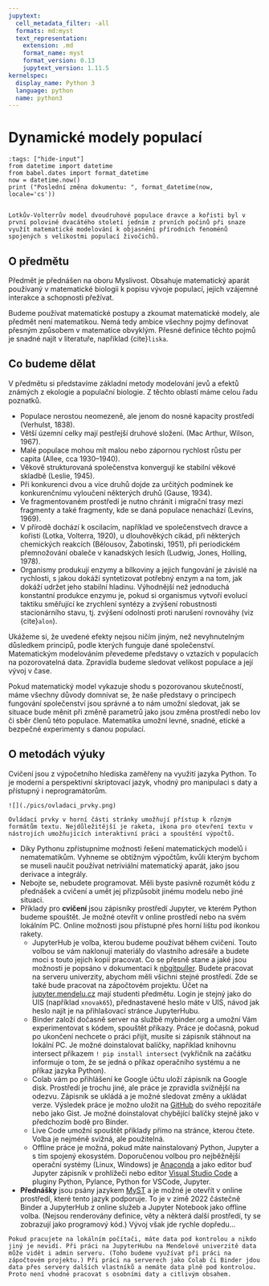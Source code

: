 ```yaml
---
jupytext:
  cell_metadata_filter: -all
  formats: md:myst
  text_representation:
    extension: .md
    format_name: myst
    format_version: 0.13
    jupytext_version: 1.11.5
kernelspec:
  display_name: Python 3
  language: python
  name: python3
---
```


# Dynamické modely populací

```{code-cell} ipython
:tags: ["hide-input"]
from datetime import datetime
from babel.dates import format_datetime
now = datetime.now()
print ("Poslední změna dokumentu: ", format_datetime(now, locale='cs'))
```

```{figure} ./pics/lotka-volterra.jpg

Lotkův-Volterrův model dvoudruhové populace dravce a kořisti byl v první polovině dvacátého století jedním z prvních počinů při snaze využít matematické modelování k objasnění přírodních fenoménů spojených s velikostmi populací živočichů.
```
## O předmětu

Předmět je přednášen na oboru Myslivost. Obsahuje matematický aparát používaný v
matematické biologii k popisu vývoje populací, jejich vzájemné interakce a
schopnosti přežívat.

Budeme používat matematické postupy a zkoumat matematické modely, ale předmět
není matematikou. Nemá tedy ambice všechny pojmy definovat přesným způsobem v
matematice obvyklým. Přesné definice těchto pojmů je snadné najít v literatuře,
například {cite}`liska`.

## Co budeme dělat

V předmětu si představíme základní metody modelování jevů a efektů známých z
ekologie a populační biologie. Z těchto oblastí máme celou řadu poznatků. 

* Populace nerostou neomezeně, ale jenom do nosné kapacity prostředí (Verhulst, 1838).
* Větší územní celky mají pestřejší druhové složení. (Mac Arthur, Wilson, 1967).
* Malé populace mohou mít malou nebo zápornou rychlost růstu per capita (Allee, cca 1930–1940).
* Věkově strukturovaná společenstva konvergují ke stabilní věkové skladbě (Leslie, 1945).
* Při konkurenci dvou a více druhů dojde za určitých podmínek ke konkurenčnímu
  vyloučení některých druhů (Gause, 1934).
* Ve fragmentovaném prostředí je nutno chránit i migrační trasy mezi fragmenty a
  také fragmenty, kde se daná populace nenachází (Levins, 1969).
* V přírodě dochází k oscilacím, například ve společenstvech dravce a kořisti
  (Lotka, Volterra, 1920), u dlouhověkých cikád, při některých chemických
  reakcích (Bělousov, Žabotinski, 1951), při periodickém přemnožování obaleče v
  kanadských lesích (Ludwig, Jones, Holling, 1978).
* Organismy produkují enzymy a bílkoviny a jejich fungování je závislé na
  rychlosti, s jakou dokáží syntetizovat potřebný enzym a na tom, jak dokáží
  udržet jeho stabilní hladinu. Výhodnější než jednoduchá konstantní produkce
  enzymu je, pokud si organismus vytvoří evolucí taktiku směřující ke zrychlení
  syntézy a zvýšení robustnosti stacionárního stavu, tj. zvýšení odolnosti proti
  narušení rovnováhy (viz {cite}`alon`). 

Ukážeme si, že uvedené efekty nejsou ničím jiným, než nevyhnutelným důsledkem
principů, podle kterých funguje dané společenství. Matematickým modelováním
převedeme představy o vztazích v populacích na pozorovatelná data. Zpravidla
budeme sledovat velikost populace a její vývoj v čase. 

Pokud matematický model vykazuje shodu s pozorovanou skutečností, máme všechny
důvody domnívat se, že naše představy o principech fungování společenství jsou
správné a to nám umožní sledovat, jak se situace bude měnit při změně parametrů
jako jsou změna prostředí nebo lov či sběr členů této populace. Matematika
umožní levné, snadné, etické a bezpečné experimenty s danou populací. 


## O metodách výuky

Cvičení jsou z výpočetního hlediska zaměřeny na využití jazyka Python. To je
moderní a perspektivní skriptovací jazyk,  vhodný pro manipulaci s daty a
přístupný i neprogramátorům.

```{margin} 
![](./pics/ovladaci_prvky.png)

Ovládací prvky v horní části stránky umožňují přístup k různým formátům textu. Nejdůležitější je raketa, ikona pro otevření textu v nástrojích umožňujících interaktivní práci a spouštění výpočtů.
```

* Díky Pythonu zpřístupníme možnosti řešení matematických modelů i
  nematematikům. Vyhneme se obtížným výpočtům, kvůli kterým bychom se museli
  naučit používat netriviální matematický aparát, jako jsou derivace a
  integrály. 
* Nebojte se, nebudete programovat. Měli byste pasivně rozumět kódu z přednášek
  a cvičení a umět jej přizpůsobit jinému modelu nebo jiné situaci.
* Příklady pro **cvičení** jsou zápisníky prostředí Jupyter, ve kterém Python
  budeme spouštět. Je možné otevřít v online prostředí nebo na svém lokálním PC.
  Online možnosti jsou přístupné přes horní lištu pod ikonkou rakety. 
    * JupyterHub je volba, kterou budeme používat během cvičení. Touto volbou se
      vám naklonují materiály do vlastního adresáře a budete moci s touto jejich
      kopií pracovat. Co se přesně stane a jaké jsou možnosti je popsáno v
      dokumentaci k
      [nbgitpuller](https://tljh.jupyter.org/en/latest/howto/content/nbgitpuller.html).
      Budete pracovat na serveru univerzity, abychom měli všichni stejné
      prostředí. Zde se také bude pracovat na zápočtovém projektu. Účet na
      [jupyter.mendelu.cz](https://jupyter.mendelu.cz) mají studenti předmětu.
      Login je stejný jako do UIS (například `xnovak65`), přednastavené heslo
      máte v UIS, návod jak heslo najít je na přihlašovací stránce JupyterHubu.
    * Binder založí dočasně server  na službě mybinder.org a umožní Vám
      experimentovat s kódem, spouštět příkazy. Práce je dočasná, pokud po
      ukončení nechcete o práci přijít, musíte si zápisník stáhnout na lokální
      PC. Je možné doinstalovat balíčky, například knihovnu intersect příkazem
      `! pip install intersect` (vykřičník na začátku informuje o tom, že se
      jedná o příkaz operačního systému a ne příkaz jazyka Python).
    * Colab vám po přihlášení ke Google účtu uloží zápisník na Google disk.
      Prostředí je trochu jiné, ale práce je zpravidla svižnější na odezvu.
      Zápisník se ukládá a je možné sledovat změny a ukládat verze. Výsledek
      práce je možno uložit na [GitHub](https://cs.wikipedia.org/wiki/GitHub) do
      svého repozitáře nebo jako Gist. Je možné doinstalovat chybějící balíčky
      stejně jako v předchozím bodě pro Binder.
    * Live Code umožní spouštět příklady přímo na stránce, kterou čtete. Volba
      je nejméně svižná, ale použitelná. 
    * Offline práce je možná, pokud máte nainstalovaný Python, Jupyter a s tím
      spojený ekosystém. Doporučenou volbou pro nejběžnější operační systémy
      (Linux, Windows) je
      [Anaconda](https://www.anaconda.com/products/distribution) a jako editor
      buď Jupyter zápisník v prohlížeči nebo editor [Visual Studio
      Code](https://code.visualstudio.com/) a pluginy Python, Pylance, Python
      for VSCode, Jupyter.
* **Přednášky** jsou psány jazykem [MyST](https://myst-parser.readthedocs.io/en/latest/) a je možné je otevřít v online prostředí, které tento jazyk podporuje. To je v zimě 2022 částečně Binder a JupyterHub z online služeb a Jupyter Notebook jako offline volba. (Nejsou renderovány definice, věty a některá další prostředí, ty se zobrazují jako programový kód.) Vývoj však jde rychle dopředu...

```{warning}
Pokud pracujete na lokálním počítači, máte data pod kontrolou a nikdo jiný je nevidí. Při práci na JupyterHubu na Mendelově univerzitě data může vidět i admin serveru. (Toho budeme využívat při práci na zápočtovém projektu.) Při práci na serverech jako Colab či Binder jdou data přes servery dalších vlastníků a nemáte data plně pod kontrolou. Proto není vhodné pracovat s osobními daty a citlivým obsahem. 
```

